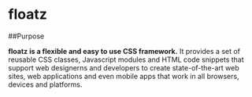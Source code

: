 floatz
======

##Purpose

**floatz is a flexible and easy to use CSS framework.** It provides a set of reusable CSS classes, Javascript modules and HTML code snippets that support web designerns and developers to create state-of-the-art web sites, web applications and even mobile apps that work in all browsers, devices and platforms.
